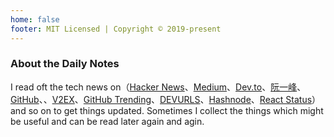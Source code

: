 ```yaml
---
home: false
footer: MIT Licensed | Copyright © 2019-present
---
```


### About the Daily Notes

I read oft the tech news on（[Hacker News](https://news.ycombinator.com/)、[Medium](https://medium.com/)、[Dev.to](https://dev.to/)、[阮一峰](http://www.ruanyifeng.com/blog/)、[GitHub](https://github.com/)、、[V2EX](https://www.v2ex.com/)、[GitHub Trending](https://github.com/trending)、[DEVURLS](https://devurls.com/)、[Hashnode](https://hashnode.com/)、[React Status](https://react.statuscode.com/)）and so on to get things updated. Sometimes I collect the things which might be useful and can be read later again and agin.

